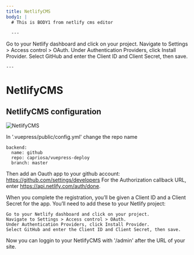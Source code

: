 ```yaml
---
title: NetlifyCMS
body1: |
  # This is BODY1 from netlify cms editor

  ---
  ```
  Go to your Netlify dashboard and click on your project.
  Navigate to Settings > Access control > OAuth.
  Under Authentication Providers, click Install Provider.
  Select GitHub and enter the Client ID and Client Secret, then save.
  ```
---
```

# NetlifyCMS

## NetlifyCMS configuration

![NetlifyCMS](/.vuepress/dist/vuepress-deploy.jpg)

In '.vuepress/public/config.yml' change the repo name

```
backend:
  name: github
  repo: capriosa/vuepress-deploy
  branch: master
```

Then add an Oauth app to your github account: https://github.com/settings/developers
For the Authorization callback URL, enter https://api.netlify.com/auth/done.

When you complete the registration, you’ll be given a Client ID and a Client Secret for the app. You’ll need to add these to your Netlify project:

```
Go to your Netlify dashboard and click on your project.
Navigate to Settings > Access control > OAuth.
Under Authentication Providers, click Install Provider.
Select GitHub and enter the Client ID and Client Secret, then save.
```

Now you can loggin to your NetlifyCMS with '/admin' after the URL of your site.


